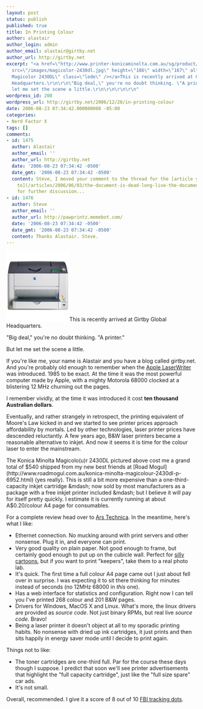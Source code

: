 ```yaml
---
layout: post
status: publish
published: true
title: In Printing Colour
author: alastair
author_login: admin
author_email: alastair@girtby.net
author_url: http://girtby.net
excerpt: "<a href=\"http://www.printer-konicaminolta.com.au/sg/product/colour/2430dl\"><img
  src=\"/images/magicolor-2430dl.jpg\" height=\"186\" width=\"167\" alt=\"Konica Minolta
  Magicolor 2430DL\" class=\"lede\" /></a>This is recently arrived at Girtby Global
  Headquarters.\r\n\r\n\"Big deal,\" you're no doubt thinking. \"A printer.\"\r\n\r\nBut
  let me set the scene a little.\r\n\r\n\r\n\r\n"
wordpress_id: 208
wordpress_url: http://girtby.net/2006/12/26/in-printing-colour
date: 2006-08-23 07:34:42.000000000 -05:00
categories:
- Nerd Factor X
tags: []
comments:
- id: 1475
  author: Alastair
  author_email: ''
  author_url: http://girtby.net
  date: '2006-08-23 07:34:42 -0500'
  date_gmt: '2006-08-23 07:34:42 -0500'
  content: Steve, I moved your comment to the thread for the [article you were referring
    to](/articles/2006/06/03/the-document-is-dead-long-live-the-document). See there
    for further discussion...
- id: 1476
  author: Steve
  author_email: ''
  author_url: http://pawprintz.memebot.com/
  date: '2006-08-23 07:34:42 -0500'
  date_gmt: '2006-08-23 07:34:42 -0500'
  content: Thanks Alastair. Steve.
---
```

<a href="http://www.printer-konicaminolta.com.au/sg/product/colour/2430dl"><img src="/images/magicolor-2430dl.jpg" height="186" width="167" alt="Konica Minolta Magicolor 2430DL" class="lede" /></a>This is recently arrived at Girtby Global Headquarters.

"Big deal," you're no doubt thinking. "A printer."

But let me set the scene a little.



<a id="more"></a><a id="more-208"></a>

If you're like me, your name is Alastair and you have a blog called girtby.net. And you're probably old enough to remember when the [Apple LaserWriter](http://en.wikipedia.org/wiki/Apple_Laserwriter) was introduced. 1985 to be exact. At the time it was the most powerful computer made by Apple, with a mighty Motorola 68000 clocked at a blistering 12 MHz churning out the pages.

I remember vividly, at the time it was introduced it cost **ten thousand Australian dollars**.

Eventually, and rather strangely in retrospect, the printing equivalent of Moore's Law kicked in and we started to see printer prices approach affordability by mortals. Led by other technologies, laser printer prices have descended reluctantly. A few years ago, B&W laser printers became a reasonable alternative to inkjet. And now it seems it is time for the colour laser to enter the mainstream.

The Konica Minolta Magicolo(u)r 2430DL pictured above cost me a grand total of $540 shipped from my new best friends at [Road Mogul](http://www.roadmogul.com.au/konica-minolta-magicolour-2430dl-p-6952.html) (yes really). This is still a bit more expensive than a one-third-capacity inkjet cartridge &mdash; now sold by most manufacturers as a package with a free inkjet printer included &mdash; but I believe it will pay for itself pretty quickly. I estimate it is currently running at about A$0.20/colour A4 page for consumables.

For a complete review head over to [Ars Technica](http://arstechnica.com/reviews/hardware/2430dl.ars). In the meantime, here's what I like:

 * Ethernet connection. No mucking around with print servers and other nonsense. Plug it in, and everyone can print.
 * Very good quality on plain paper. Not good enough to frame, but certainly good enough to put up on the cubicle wall. Perfect for [silly cartoons](http://i3.photobucket.com/albums/y64/tmptmp/software_development.jpg), but if you want to print "keepers", take them to a real photo lab.
 * It's quick. The first time a full colour A4 page came out I just about fell over in surprise. I was expecting it to sit there thinking for minutes instead of seconds (no 12MHz 68000 in *this* one).
 * Has a web interface for statistics and configuration. Right now I can tell you I've printed 268 colour and 201 B&W pages.
 * Drivers for Windows, MacOS X and Linux. What's more, the linux drivers are provided as *source code*. Not just binary RPMs, but real live *source code*. Bravo!
 * Being a laser printer it doesn't object at all to my sporadic printing habits. No nonsense with dried up ink cartridges, it just prints and then sits happily in energy saver mode until I decide to print again.

Things not to like:

 * The toner cartridges are one-third full. Par for the course these days though I suppose. I predict that soon we'll see printer advertisements that highlight the "full capacity cartridge", just like the "full size spare" car ads.
 * It's not small.

Overall, recommended. I give it a score of 8 out of 10 [FBI tracking dots](http://www.eff.org/Privacy/printers/list.php).
